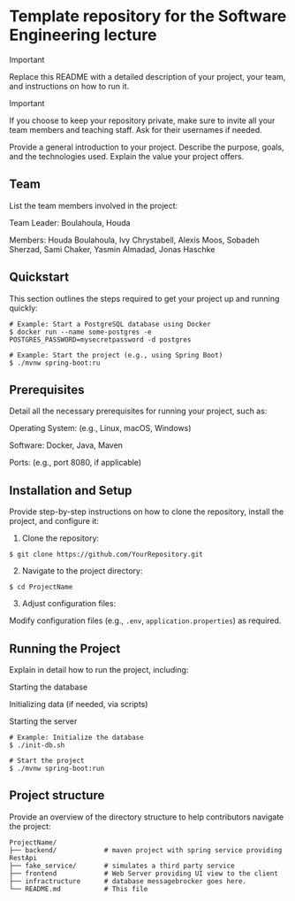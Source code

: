 # Template repository for the Software Engineering lecture

> [!IMPORTANT]
> Replace this README with a detailed description of your project, your team, and instructions on how to run it.

> [!IMPORTANT]
> If you choose to keep your repository private, make sure to invite all your team members and teaching staff. Ask for their usernames if needed.

Provide a general introduction to your project. Describe the purpose, goals, and the technologies used. Explain the value your project offers.

## Team
List the team members involved in the project:

Team Leader: Boulahoula, Houda

Members: Houda Boulahoula, Ivy Chrystabell, Alexis Moos, Sobadeh Sherzad, Sami Chaker, Yasmin Almadad, Jonas Haschke 



## Quickstart

This section outlines the steps required to get your project up and running quickly:

```bash,ignore
# Example: Start a PostgreSQL database using Docker
$ docker run --name some-postgres -e POSTGRES_PASSWORD=mysecretpassword -d postgres

# Example: Start the project (e.g., using Spring Boot)
$ ./mvnw spring-boot:ru
```

## Prerequisites

Detail all the necessary prerequisites for running your project, such as:

Operating System: (e.g., Linux, macOS, Windows)

Software: Docker, Java, Maven

Ports: (e.g., port 8080, if applicable)

## Installation and Setup

Provide step-by-step instructions on how to clone the repository, install the project, and configure it:

1. Clone the repository:
```bash,ignore
$ git clone https://github.com/YourRepository.git
```

2. Navigate to the project directory:
```bash,ignore
$ cd ProjectName
```

3. Adjust configuration files:

Modify configuration files (e.g., `.env`, `application.properties`) as required.


## Running the Project

Explain in detail how to run the project, including:

Starting the database

Initializing data (if needed, via scripts)

Starting the server

```bash,ignore
# Example: Initialize the database
$ ./init-db.sh

# Start the project
$ ./mvnw spring-boot:run
```

## Project structure
Provide an overview of the directory structure to help contributors navigate the project:
```bash,ignore
ProjectName/
├── backend/            # maven project with spring service providing RestApi
├── fake_service/       # simulates a third party service
├── frontend            # Web Server providing UI view to the client
├── infractructure      # database messagebrocker goes here.
└── README.md           # This file
```
